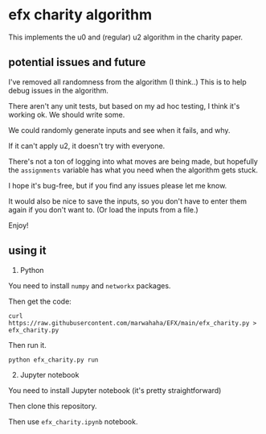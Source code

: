 # efx charity algorithm

This implements the u0 and (regular) u2 algorithm in the charity paper.

## potential issues and future

I've removed all randomness from the algorithm (I think..) This is to help debug issues in the algorithm.

There aren't any unit tests, but based on my ad hoc testing, I think it's working ok. We should write some.

We could randomly generate inputs and see when it fails, and why.

If it can't apply u2, it doesn't try with everyone.

There's not a ton of logging into what moves are being made, but hopefully the `assignments` variable has what you need when the algorithm gets stuck.

I hope it's bug-free, but if you find any issues please let me know.

It would also be nice to save the inputs, so you don't have to enter them again if you don't want to. (Or load the inputs from a file.)

Enjoy!

## using it

1. Python

You need to install `numpy` and `networkx` packages.

Then get the code:
```
curl https://raw.githubusercontent.com/marwahaha/EFX/main/efx_charity.py > efx_charity.py
```

Then run it.
```
python efx_charity.py run
```


2. Jupyter notebook

You need to install Jupyter notebook (it's pretty straightforward)

Then clone this repository.

Then use `efx_charity.ipynb` notebook.